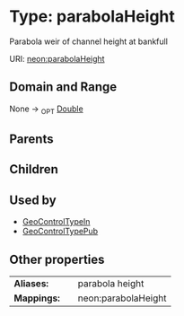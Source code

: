 
# Type: parabolaHeight


Parabola weir of channel height at bankfull

URI: [neon:parabolaHeight](https://data.neonscience.org/parabolaHeight)


## Domain and Range

None ->  <sub>OPT</sub> [Double](types/Double.md)

## Parents


## Children


## Used by

 * [GeoControlTypeIn](GeoControlTypeIn.md)
 * [GeoControlTypePub](GeoControlTypePub.md)

## Other properties

|  |  |  |
| --- | --- | --- |
| **Aliases:** | | parabola height |
| **Mappings:** | | neon:parabolaHeight |

